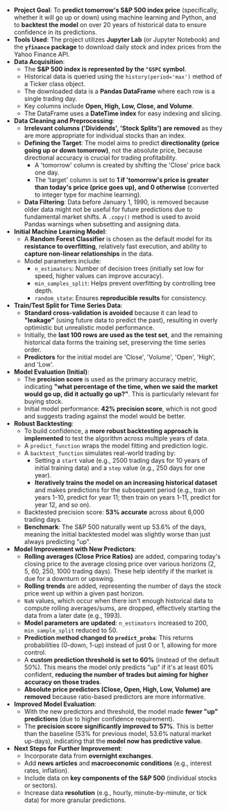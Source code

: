 
*   **Project Goal**: To **predict tomorrow's S&P 500 index price** (specifically, whether it will go up or down) using machine learning and Python, and to **backtest the model** on over 20 years of historical data to ensure confidence in its predictions.
*   **Tools Used**: The project utilizes **Jupyter Lab** (or Jupyter Notebook) and the **`yfinance` package** to download daily stock and index prices from the Yahoo Finance API.
*   **Data Acquisition**:
    *   The **S&P 500 index is represented by the `^GSPC` symbol**.
    *   Historical data is queried using the `history(period='max')` method of a Ticker class object.
    *   The downloaded data is a **Pandas DataFrame** where each row is a single trading day.
    *   Key columns include **Open, High, Low, Close, and Volume**.
    *   The DataFrame uses a **DateTime index** for easy indexing and slicing.
*   **Data Cleaning and Preprocessing**:
    *   **Irrelevant columns ('Dividends', 'Stock Splits') are removed** as they are more appropriate for individual stocks than an index.
    *   **Defining the Target**: The model aims to predict **directionality (price going up or down tomorrow)**, not the absolute price, because directional accuracy is crucial for trading profitability.
        *   A 'tomorrow' column is created by shifting the 'Close' price back one day.
        *   The 'target' column is set to **1 if 'tomorrow's price is greater than today's price (price goes up), and 0 otherwise** (converted to integer type for machine learning).
    *   **Data Filtering**: Data before January 1, 1990, is removed because older data might not be useful for future predictions due to fundamental market shifts. A `.copy()` method is used to avoid Pandas warnings when subsetting and assigning data.
*   **Initial Machine Learning Model**:
    *   A **Random Forest Classifier** is chosen as the default model for its **resistance to overfitting**, relatively fast execution, and ability to **capture non-linear relationships** in the data.
    *   Model parameters include:
        *   `n_estimators`: Number of decision trees (initially set low for speed, higher values can improve accuracy).
        *   `min_samples_split`: Helps prevent overfitting by controlling tree depth.
        *   `random_state`: Ensures **reproducible results** for consistency.
*   **Train/Test Split for Time Series Data**:
    *   **Standard cross-validation is avoided** because it can lead to **"leakage"** (using future data to predict the past), resulting in overly optimistic but unrealistic model performance.
    *   Initially, the **last 100 rows are used as the test set**, and the remaining historical data forms the training set, preserving the time series order.
    *   **Predictors** for the initial model are 'Close', 'Volume', 'Open', 'High', and 'Low'.
*   **Model Evaluation (Initial)**:
    *   The **precision score** is used as the primary accuracy metric, indicating **"what percentage of the time, when we said the market would go up, did it actually go up?"**. This is particularly relevant for buying stock.
    *   Initial model performance: **42% precision score**, which is not good and suggests trading against the model would be better.
*   **Robust Backtesting**:
    *   To build confidence, a **more robust backtesting approach is implemented** to test the algorithm across multiple years of data.
    *   A `predict_function` wraps the model fitting and prediction logic.
    *   A `backtest_function` simulates real-world trading by:
        *   Setting a `start` value (e.g., 2500 trading days for 10 years of initial training data) and a `step` value (e.g., 250 days for one year).
        *   **Iteratively trains the model on an increasing historical dataset** and makes predictions for the subsequent period (e.g., train on years 1-10, predict for year 11; then train on years 1-11, predict for year 12, and so on).
    *   Backtested precision score: **53% accurate** across about 6,000 trading days.
    *   **Benchmark**: The S&P 500 naturally went up 53.6% of the days, meaning the initial backtested model was slightly worse than just always predicting "up".
*   **Model Improvement with New Predictors**:
    *   **Rolling averages (Close Price Ratios)** are added, comparing today's closing price to the average closing price over various horizons (2, 5, 60, 250, 1000 trading days). These help identify if the market is due for a downturn or upswing.
    *   **Rolling trends** are added, representing the number of days the stock price went up within a given past horizon.
    *   `NaN` values, which occur when there isn't enough historical data to compute rolling averages/sums, are dropped, effectively starting the data from a later date (e.g., 1993).
    *   **Model parameters are updated**: `n_estimators` increased to 200, `min_sample_split` reduced to 50.
    *   **Prediction method changed to `predict_proba`**: This returns probabilities (0-down, 1-up) instead of just 0 or 1, allowing for more control.
    *   A **custom prediction threshold is set to 60%** (instead of the default 50%). This means the model only predicts "up" if it's at least 60% confident, **reducing the number of trades but aiming for higher accuracy on those trades**.
    *   **Absolute price predictors (Close, Open, High, Low, Volume) are removed** because ratio-based predictors are more informative.
*   **Improved Model Evaluation**:
    *   With the new predictors and threshold, the model made **fewer "up" predictions** (due to higher confidence requirement).
    *   The **precision score significantly improved to 57%**. This is better than the baseline (53% for previous model, 53.6% natural market up-days), indicating that the **model now has predictive value**.
*   **Next Steps for Further Improvement**:
    *   Incorporate data from **overnight exchanges**.
    *   Add **news articles** and **macroeconomic conditions** (e.g., interest rates, inflation).
    *   Include data on **key components of the S&P 500** (individual stocks or sectors).
    *   Increase data **resolution** (e.g., hourly, minute-by-minute, or tick data) for more granular predictions.
